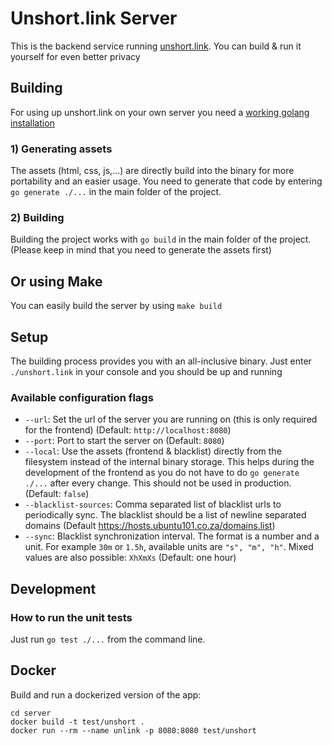 # Unshort.link Server

This is the backend service running [unshort.link](https://unshort.link). You can build & run it yourself for even better privacy

## Building

For using up unshort.link on your own server you need a [working golang installation](https://golang.org/doc/install)

### 1) Generating assets

The assets (html, css, js,...) are directly build into the binary for more portability and an easier usage. You need to 
generate that code by entering `go generate ./...` in the main folder of the project.

### 2) Building
   
Building the project works with `go build` in the main folder of the project. (Please keep in mind that you need to generate
the assets first)

## Or using Make

You can easily build the server by using `make build`

## Setup

The building process provides you with an all-inclusive binary. Just enter `./unshort.link` in your console and you should
be up and running

### Available configuration flags

- `--url`: Set the url of the server you are running on (this is only required for the frontend) (Default: `http://localhost:8080`)
- `--port`: Port to start the server on (Default: `8080`)
- `--local`: Use the assets (frontend & blacklist) directly from the filesystem instead of the internal binary storage. This helps during the development of the frontend as you do not have to do `go generate ./...` after every change. This should not be used in production. (Default: `false`)
- `--blacklist-sources`:  Comma separated list of blacklist urls to periodically sync. The blacklist should be a list of newline separated domains (Default https://hosts.ubuntu101.co.za/domains.list)
- `--sync`: Blacklist synchronization interval. The format is a number and a unit. For example `30m` or `1.5h`, available units are `"s", "m", "h"`. Mixed values are also possible: `XhXmXs` (Default: one hour)

## Development
### How to run the unit tests
Just run `go test ./...` from the command line.

## Docker

Build and run a dockerized version of the app:
```
cd server
docker build -t test/unshort .
docker run --rm --name unlink -p 8080:8080 test/unshort
